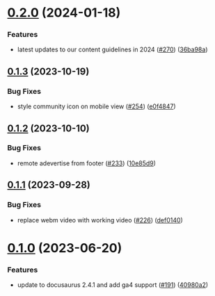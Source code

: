 # [0.2.0](https://github.com/dailydotdev/docs/compare/v0.1.3...v0.2.0) (2024-01-18)


### Features

* latest updates to our content guidelines in 2024 ([#270](https://github.com/dailydotdev/docs/issues/270)) ([36ba98a](https://github.com/dailydotdev/docs/commit/36ba98aeb8370557bdb9064815973d0f7792246a))



## [0.1.3](https://github.com/dailydotdev/docs/compare/v0.1.2...v0.1.3) (2023-10-19)


### Bug Fixes

* style community icon on mobile view ([#254](https://github.com/dailydotdev/docs/issues/254)) ([e0f4847](https://github.com/dailydotdev/docs/commit/e0f4847a73b0450135f879360ea5d9207556040a))



## [0.1.2](https://github.com/dailydotdev/docs/compare/v0.1.1...v0.1.2) (2023-10-10)


### Bug Fixes

* remote adevertise from footer ([#233](https://github.com/dailydotdev/docs/issues/233)) ([10e85d9](https://github.com/dailydotdev/docs/commit/10e85d9cb340f09bc218ff613971c13e7c50552c))



## [0.1.1](https://github.com/dailydotdev/docs/compare/v0.1.0...v0.1.1) (2023-09-28)


### Bug Fixes

* replace webm video with working video ([#226](https://github.com/dailydotdev/docs/issues/226)) ([def0140](https://github.com/dailydotdev/docs/commit/def0140c63d5d7b11328fc79b9d1a296e6bf7fc1))



# [0.1.0](https://github.com/dailydotdev/docs/compare/v0.0.2...v0.1.0) (2023-06-20)


### Features

* update to docusaurus 2.4.1 and add ga4 support ([#191](https://github.com/dailydotdev/docs/issues/191)) ([40980a2](https://github.com/dailydotdev/docs/commit/40980a2d87390eb147507e59267955f1dab224ca))



